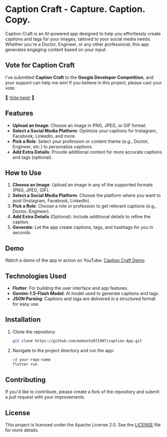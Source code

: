 # Caption Craft - Capture. Caption. Copy.

Caption Craft is an AI-powered app designed to help you effortlessly create captions and tags for your images, tailored to your social media needs. Whether you're a Doctor, Engineer, or any other professional, this app generates engaging content based on your input.

## Vote for Caption Craft

I've submitted **Caption Craft** to the **Google Developer Competition**, and your support can help me win! If you believe in this project, please cast your vote:

🌟 [Vote here!](https://ai.google.dev/competition/projects/caption-craft) 🌟


## Features

- **Upload an Image**: Choose an image in PNG, JPEG, or GIF format.
- **Select a Social Media Platform**: Optimize your captions for Instagram, Facebook, LinkedIn, and more.
- **Pick a Role**: Select your profession or content theme (e.g., Doctor, Engineer, etc.) to personalize captions.
- **Add Extra Details**: Provide additional context for more accurate captions and tags (optional).

## How to Use

1. **Choose an Image**: Upload an image in any of the supported formats (PNG, JPEG, GIF).
2. **Select a Social Media Platform**: Choose the platform where you want to post (Instagram, Facebook, LinkedIn).
3. **Pick a Role**: Choose a role or profession to get relevant captions (e.g., Doctor, Engineer).
4. **Add Extra Details** (Optional): Include additional details to refine the caption.
5. **Generate**: Let the app create captions, tags, and hashtags for you in seconds.

## Demo

Watch a demo of the app in action on YouTube: [Caption Craft Demo](https://www.youtube.com/watch?v=vWgPa3zIJUY)

## Technologies Used

- **Flutter**: For building the user interface and app features.
- **Gemini-1.5-Flash Model**: AI model used to generate captions and tags.
- **JSON Parsing**: Captions and tags are delivered in a structured format for easy use.

## Installation

1. Clone the repository:
    ```bash
    git clone https://github.com/mahesh1071997/caption-App.git
    ```
2. Navigate to the project directory and run the app:
    ```bash
    cd your-repo-name
    flutter run
    ```

## Contributing

If you'd like to contribute, please create a fork of the repository and submit a pull request with your improvements.

## License

This project is licensed under the Apache License 2.0. See the [LICENSE](LICENSE) file for more details.
